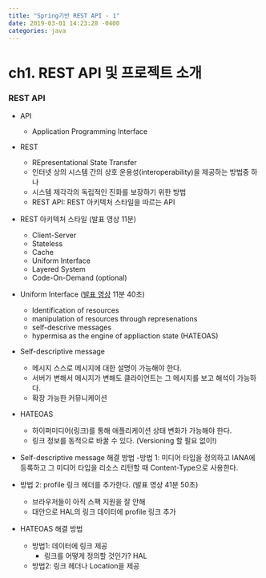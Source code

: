 ```yaml
---
title: "Spring기반 REST API - 1"
date: 2019-03-01 14:23:28 -0400
categories: java
---
```


ch1. REST API 및 프로젝트 소개
========================

### REST API

- API
    - Application Programming Interface

- REST
    - REpresentational State Transfer
    - 인터넷 상의 시스템 간의 상호 운용성(interoperability)을 제공하는 방법중 하나
    - 시스템 제각각의 독립적인 진화를 보장하기 위한 방법
    - REST API: REST 아키텍처 스타일을 따르는 API

- REST 아키텍처 스타일 (발표 영상 11분)
    - Client-Server
    - Stateless
    - Cache
    - Uniform Interface
    - Layered System
    - Code-On-Demand (optional)

- Uniform Interface ([발표 영상](https://www.youtube.com/watch?v=RP_f5dMoHFc) 11분 40초)
    - Identification of resources
    - manipulation of resources through represenations
    - self-descrive messages
    - hypermisa as the engine of appliaction state (HATEOAS)


- Self-descriptive message
    - 메시지 스스로 메시지에 대한 설명이 가능해야 한다.
    - 서버가 변해서 메시지가 변해도 클라이언트는 그 메시지를 보고 해석이 가능하다.
    - 확장 가능한 커뮤니케이션
- HATEOAS
    - 하이퍼미디어(링크)를 통해 애플리케이션 상태 변화가 가능해야 한다.
    - 링크 정보를 동적으로 바꿀 수 있다. (Versioning 할 필요 없이!)

- Self-descriptive message 해결 방법 
    -방법 1: 미디어 타입을 정의하고 IANA에 등록하고 그 미디어 타입을 리소스 리턴할 때 Content-Type으로 사용한다.
- 방법 2: profile 링크 헤더를 추가한다. (발표 영상 41분 50초)
    - 브라우저들이 아직 스팩 지원을 잘 안해
    - 대안으로 HAL의 링크 데이터에 profile 링크 추가

- HATEOAS 해결 방법 
    - 방법1: 데이터에 링크 제공
        - 링크를 어떻게 정의할 것인가? HAL
    - 방법2: 링크 헤더나 Location을 제공
